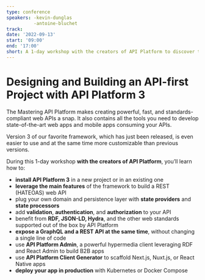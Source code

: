 ```yaml
---
type: conference
speakers: -kevin-dunglas
          -antoine-bluchet
track:
date: '2022-09-13'
start: '09:00'
end: '17:00'
short: A 1-day workshop with the creators of API Platform to discover the keys of API Platform 3
---
```


# Designing and Building an API-first Project with API Platform 3

The Mastering API Platform makes creating powerful, fast, and standards-compliant web APIs a snap. It also contains all the tools you need to develop state-of-the-art web apps and mobile apps consuming your APIs.

Version 3 of our favorite framework, which has just been released, is even easier to use and at the same time more customizable than previous versions.

During this 1-day workshop **with the creators of API Platform**, you’ll learn how to:

- **install API Platform 3** in a new project or in an existing one
- **leverage the main features** of the framework to build a REST (HATEOAS) web API
- plug your own domain and persistence layer with **state providers** and **state processors**
- add **validation**, **authentication**, and **authorization** to your API
- benefit from **RDF, JSON-LD, Hydra**, and the other web standards supported out of the box by API Platform
- **expose a GraphQL and a REST API at the same time**, without changing a single line of code
- use **API Platform Admin**, a powerful hypermedia client leveraging RDF and React Admin to build B2B apps
- use **API Platform Client Generator** to scaffold Next.js, Nuxt.js, or React Native apps
- **deploy your app in production** with Kubernetes or Docker Compose




